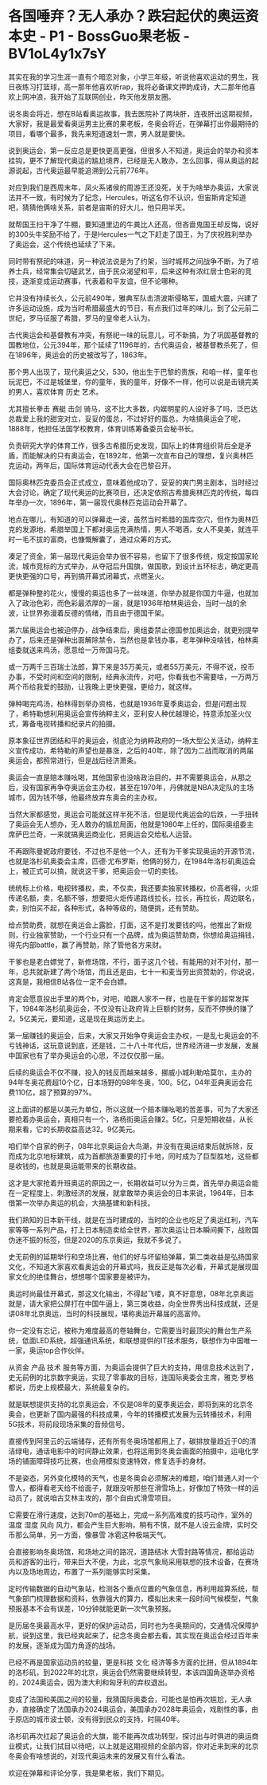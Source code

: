# 各国唾弃？无人承办？跌宕起伏的奥运资本史 - P1 - BossGuo果老板 - BV1oL4y1x7sY

其实在我的学习生涯一直有个暗恋对象，小学三年级，听说他喜欢运动的男生，我日夜练习打篮球，高一那年他喜欢听rap，我将必备课文押韵成诗，大二那年他喜欢上网冲浪，我开始了互联网创业，昨天他发朋友圈。

说冬奥会将近，想在B站看奥运故事，我去医院补了两块肝，连夜肝出这期视频，大家好，我是最爱看奥运男主比赛的果老板，冬奥会将近，在弹幕打出你最期待的项目，看哪个最多，我先来短道速划一票，男人就是要快。

说到奥运会，第一反应总是更快更高更强，但很多人不知道，奥运会的举办和资本挂钩，更不了解现代奥运的尴尬境界，已经是无人敢办，怎么回事，得从奥运的起源说起，古代奥运最早能追溯到公元前776年。

对应到我们是西周末年，凤火系诸侯的周游王还没死，关于为啥举办奥运，大家说法并不一致，有时候为了纪念，Hercules，听这名你不认识，但宙斯肯定知道吧，猜猜他俩啥关系，前者是宙斯的好大儿，他只用半天。

就帮国王扫干净了牛棚，要知道里边的牛粪比人还高，但吝啬鬼国王却反悔，说好的300头牛奖励不给了，于是Hercules一气之下赶走了国王，为了庆祝胜利举办了奥运会，这个传统也延续了下来。

同时带有祭祀的味道，另一种说法说是为了约架，当时城邦之间战争不断，为了培养士兵，经常集会切磋武艺，由于民众渴望和平，后来这种有浓红居士色彩的竞技，逐渐变成运动赛事，代表着和平友谊，但不论哪种。

它并没有持续长久，公元前490年，雅典军队击溃波斯侵略军，国威大震，兴建了许多运动设施，成为当时希腊最盛大的节日，有点我们过年的味儿，到了公元前二世纪，罗马征服了希腊，罗马的皇帝老人认为。

古代奥运会和基督教有冲突，有祭祀一味的玩意儿，可不新搞，为了巩固基督教的国教地位，公元394年，那个延续了1196年的，古代奥运会，被基督教杀死了，但在1896年，奥运会的历史被改写了，1863年。

那个男人出现了，现代奥运之父，530，他出生于巴黎的贵族，和咱一样，童年也玩泥巴，不过是城堡里，你的童年，我的童年，好像不一样，他可以说是击镜完美的男人，喜欢体育 历史 艺术。

尤其擅长拳击 赛艇 击剑 骑马，这不比大多数，内娱明星的人设好多了吗，泛巴达总裁爱上我的甜宠对立，妥妥的蛋总，不过好好的蛋总，为啥搞奥运会了呢，1888年，他担任法国学校教育，体育训练筹备委员会秘书长。

负责研究大学的体育工作，很多古希腊历史发现，国际上的体育组织背后全是矛盾，而能解决的只有奥运会，在1892年，他第一次宣布自己的理想，复兴奥林匹克运动，两年后，国际体育运动代表大会在巴黎召开。

国际奥林匹克委员会正式成立，意味着他成功了，妥妥的爽门男主剧本，当时经过大会讨论，确定了现代奥运的比赛项目，还决定依照古希腊奥林匹克的传统，每四年举办一次，1896年，第一届现代奥林匹克运动会开幕了。

地点在哪儿，有知道的可以弹幕走一波，虽然当时希腊的国库空穴，但作为奥林匹克的发源地，希腊举国上下都对奥运充满热情，男人不喝酒，女人不臭美，就连平时一毛不拔的富商，也慷慨解囊了，通过众筹的方式。

凑足了资金，第一届现代奥运会举办很不容易，也留下了很多传统，规定按国家轮流，城市竞标的方式举办，从夺冠后升国旗，做国歌，到设计五环标志，确定更高更快更强的口号，再到搞开幕式闭幕式，点燃圣火。

都是弹种整的花火，慢慢的奥运也多了一丝味道，你举办就是你国力牛逼，也就加入了政治色彩，而色彩最浓厚的一届，就是1936年柏林奥运会，当时一战的余波，让世界弥漫着反德的情绪，而且由于德国干架。

第六届奥运会也被迫停办，战争结束后，奥组委禁止德国参加奥运会，就更别提举办了，后来还是弹种出面解除禁令，当然也是拿钱办事，老年弹种没啥钱，柏林奥组委就送来鸡汤，愿意给一万帝国马克。

或一万两千三百瑞士法郎，算下来是35万美元，或者55万美元，不得不说，投币办事，不受时间和空间的限制，经典永流传，对吧，你看我也不需要啥，一万两万两个币给我爱的鼓励，让我晚上更快更强，更给力，就这样。

弹种喝完鸡汤，柏林得到举办资格，也就是1936年夏季奥运会，但是问题出现了，希特勒想利用奥运会宣传纳粹主义，亚利安人种优越理论，特意添加圣火仪式，筹备电视转播和纪录片的拍摄。

原本象征世界团结和平的奥运会，彻底沦为纳粹政府的一场大型公关活动，纳粹主义宣传成功，希特勒的声望也是暴涨，之后的40年，除了因为二战而取消的两届奥运会，都照常进行，但是战后经济萧条。

奥运会一直是赔本赚吆喝，其他国家也没啥政治目的，并不需要奥运会，从那之后，没有国家再争夺奥运会主办权，甚至在1970年，丹佛就是NBA决定队的主场城市，因为钱不够，他最终放弃东奥会的主办权。

当然大家都感觉，奥运会可能就这样半死不活，但是现代奥运会的后跌，一手扭转了奥运会无人想办，无人敢办的尴尬局面，他就是1980年上任的，国际奥组委主席萨巴兰奇，一来就搞奥运商业化，把奥运会交给私人运营。

不再跟陈曼妮政府要钱，不过也不是他一个人，还有为干爹实现奥运的开源节流，也就是洛杉矶奥委会主席，匹德·尤布罗斯，他俩的努力，在1984年洛杉矶奥运会上，被正式可以搞，就说这干爹，把奥运会一切的卖钱。

统统标上价格，电视转播权，卖，不仅卖，我还要卖独家转播权，价高者得，火炬传递名额，卖，名额不够，想要把火炬传递路线拉长，拉长，再拉长，周边联名，卖，别怕买不起，各种形式，各种等级的，随便挑，还有赞助。

给点赞助费，就想在奥运会上露脸，打面，这不是打发要钱的吗，他推出了新规则，行业独家赞助，一个行业只有一个品牌，成为奥运赞助商，你想给奥运捐钱，得先内部battle，赢了再赞助，除了管他各方来财。

干爹也是老白嫖党了，新修场馆，不行，面子这几个钱，有能用的对不对付，那一年，总共就新建了两个场馆，而且还是由，七十一和麦当劳出资赞助的，你说说，这真是，我相信B站各位一定不会白嫖。

肯定会愿意投出手里的两个b，对吧，咱跟人家不一样，也是在干爹的超常发挥下，1984年洛杉矶奥运会，不仅没有让政府背上巨额的财务，反而不停换的赚了2。5亿美元，要知道，这是现在奥运历史上。

第一届赚钱的奥运会，后来，大家又开始争夺奥运会主办权，一是乱七奥运会的不亏钱神话，这玩意说到底，还是钱，二十八十年代后，世界经济进一步发展，发展中国家也有了举办奥运会的心思，不过仅仅那一届。

后续的奥运会不仅不赚，投入的钱反而越来越多，挪威小城利勒哈莫尔，主办的94年冬奥花费超10个亿，日本场野的98年冬奥，100。5亿，04年亚典奥运会花费110亿，超了预算的97%。

这上面讲的都是以美元为单位，所以这就一个赔本赚吆喝的苦差事，可为了大家还要抢着办奥运会，真相只有一个，洛杨街奥运会赚2。5亿，只是短期收益，从长期来看，它的长期收益高达32。9亿美元。

咱们举个自家的例子，08年北京奥运会大鸟潮，并没有在奥运结束后就拆除，反而成为北京地标建筑，成为首都旅游重要的打卡地，同时成为了巨型胜地，这些都是收钱的，也就是奥运能带来的长期收益。

这才是大家抢着升班奥运的原因之一，长期收益可以分为三类，首先举办奥运会能在一定程度上，刺激经济的发展，就拿敢举办奥运会的日本来说，1964年，日本借第一次举办奥运的机会，大搞基建和新科技。

我们熟知的日本新干线，就是在当时建成的，当时的企业也吃足了奥运红利，汽车家等等一系列产品，打上日本制造卖给全世界，那次奥运让日本瞬间撕下，战败国伪迷不振的标签，但是2020的东京奥运，我就不多说了。

史无前例的延期举行和空场比赛，他们的好与坏留给弹幕，第二类收益是弘扬国家文化，不知道大家喜欢看奥运会的开幕式吗，我反正是每次必看，开幕式是展现国家文化的绝佳舞台，想想哪个国家要是被评为。

奥运时尚最佳开幕式，那这文化输出，不得起飞喽，真不好意思，08年北京奥运就是，请大家把公屏打在中国牛逼上，第三类收益，向全世界秀出科技成就，还是讲08年北京奥运，当时的科技展现，堪称奥运开幕届的高富帅。

你一定没有忘记，被称为难度最高的卷轴舞台，它需要当时最顶尖的舞台生产系统，低面LED系统，超强通讯系统，和联想提供的IT技术服务，联想作为中国唯一一家，奥运top合作伙伴。

从资金 产品 技术 服务等方面，为奥运会提供了巨大的支持，用信息技术达到了，史无前例的北京数字奥运，实现了零事故的目标，连国际奥委会主席，雅克·罗格都说，历史上规模最大，系统最复杂的。

就是联想提供支持的北京奥运会，不仅是08年的夏季奥运会，即将到来的北京冬奥会，也更新了国内最强的科技成果，今年的转播模式发展为云转播技术，利用5G技术，将前段现场采集的音频信号。

直接传到阿里云的云端储存，还有所有冬奥场馆都用上了，碳排放量趋近于0的清洁绿电，通话电影中的时间静止效果，也将运用到冬奥会画面的拍摄中，运电化学场的铺面障碍技巧比赛，也会用模拟变速特效，修复选手的身材。

不是姿态，另外变化模特的天气，也是冬奥会必须解决的难题，咱们普通人对一个雪人，都得看老天给不给面子，就跟没听那些在滑雪场上，好像加了特效一样的运动员了，就说咱古艾林主攻的，那个自由式滑雪项目。

它需要在滑行速度，达到70m的基础上，完成一系列高难度的技巧动作，室外的温度 湿度 风向 风力，都会产生巨大影响，稍有不慎，就不是人设云金牌，实时交币那么简单，另一方面，像暴雪 冰雹这种极端天气。

会直接影响冬奥场馆，和场地之间的路况，道路结冰 大雪封路等情况，都给运动员和游客的出行，带来巨大不便，为此，北京气象局采用联想的技术设备，在赛场内以及场地周边，布置了一系列能够实时采集。

定时传输数据的自动气象站，检测各个重点位置的气象信息，再利用超算系统，帮气象部门梳理数据和资料，依靠强大的算力，模拟出未来一段时间气候模型，气象预报基本不会有误差，10分钟就能更新一次气象预报。

是历届冬奥最高水平，更好的保护运动员，同时也为冬奥期间的，交通情况保障护航，说到这里，我已经爽起来了，纪念冬奥会都去看，其实现在奥运会经过百年来的发展，逐渐成为国力角逐的战场。

已经不再是国家运动员的较量，更是科技 文化 经济等多方面的比拼，但从1894年的洛杉矶，到2022年的北京，奥运会仍然需要继续转型，本该四国角逐举办资格的，2024奥运会，因为澳大利和匈牙利的弃权退出。

变成了法国和美国之间的较量，我猜国际奥委会，可能也是怕再次尴尬，无人承办，直接确定了法国承办2024奥运会，美国承办2028年奥运会，戏剧性的事，由于原店的城市波士顿，没有得到民众的支持，时隔40年。

洛杉矶再次扛起了奥运会的大旗，能不能再次成功转型，探讨出与时俱进的奥运商业模式，让我们拭目以待吧，以上就是这期视频的全部内容，你对近来到来的北京冬奥会有啥想说的，对现代奥运未来的发展又有什么看法。

欢迎在弹幕和评论分享，我是果老板，我们下期见。